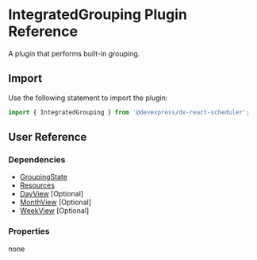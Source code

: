# IntegratedGrouping Plugin Reference

A plugin that performs built-in grouping.

## Import

Use the following statement to import the plugin:

```js
import { IntegratedGrouping } from '@devexpress/dx-react-scheduler';
```

## User Reference

### Dependencies

- [GroupingState](grouping-state.md)
- [Resources](resources.md)
- [DayView](day-view.md) [Optional]
- [MonthView](month-view.md) [Optional]
- [WeekView](week-view.md) [Optional]

### Properties

none
